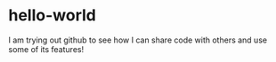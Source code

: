 # hello-world
I am trying out github to see how I can share code with others and use some of its features!

